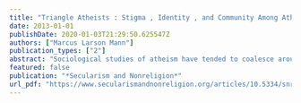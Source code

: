 ```yaml
---
title: "Triangle Atheists : Stigma , Identity , and Community Among Atheists in North Carolina ' s Triangle Region by by"
date: 2013-01-01
publishDate: 2020-01-03T21:29:50.625547Z
authors: ["Marcus Larson Mann"]
publication_types: ["2"]
abstract: "Sociological studies of atheism have tended to coalesce around three primary themes: stigma, identity, and community. To date, however, no studies have taken a reflexive approach to these themes or applied them in the field to test their analytical utility as well as their relations in contemporary atheist experi- ence. This study employs a mixed-methods approach that includes in-depth interviews (n = 19), partici- pant observation, and one survey administered to two atheist groups, one local (n = 151) and one national (n = 456). Ethnographic findings confirm the central role of stigma, identity, and community in atheist experience and emphasize their nestedness in one another. Survey results find that atheist affiliates in both national and local groups rate political activism as more important than social reasons in motivating them to affiliate, while local affiliates rated social reasons significantly higher than national affiliates rated social reasons. Suggestions for future research include consideration of these themes' connectedness in subsequent analyses and further inquiry into the functional divergences between local and national athe- ist organizations."
featured: false
publication: "*Secularism and Nonreligion*"
url_pdf: "https://www.secularismandnonreligion.org/articles/10.5334/snr.bd/"
---
```


